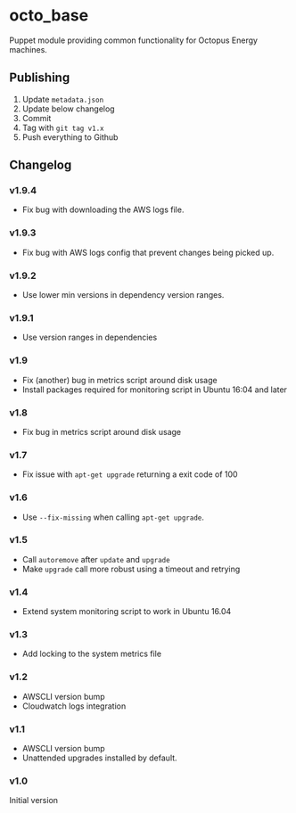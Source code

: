 # octo_base

Puppet module providing common functionality for Octopus Energy machines.

## Publishing

1. Update `metadata.json` 
2. Update below changelog
3. Commit
4. Tag with `git tag v1.x`
5. Push everything to Github

## Changelog

### v1.9.4

- Fix bug with downloading the AWS logs file.

### v1.9.3

- Fix bug with AWS logs config that prevent changes being picked up.

### v1.9.2

- Use lower min versions in dependency version ranges.

### v1.9.1

- Use version ranges in dependencies

### v1.9

- Fix (another) bug in metrics script around disk usage
- Install packages required for monitoring script in Ubuntu 16:04 and later

### v1.8

- Fix bug in metrics script around disk usage

### v1.7

- Fix issue with `apt-get upgrade` returning a exit code of 100

### v1.6

- Use `--fix-missing` when calling `apt-get upgrade`.

### v1.5

- Call `autoremove` after `update` and `upgrade`
- Make `upgrade` call more robust using a timeout and retrying

### v1.4

- Extend system monitoring script to work in Ubuntu 16.04

### v1.3

- Add locking to the system metrics file

### v1.2

- AWSCLI version bump
- Cloudwatch logs integration

### v1.1

- AWSCLI version bump
- Unattended upgrades installed by default.

### v1.0

Initial version
